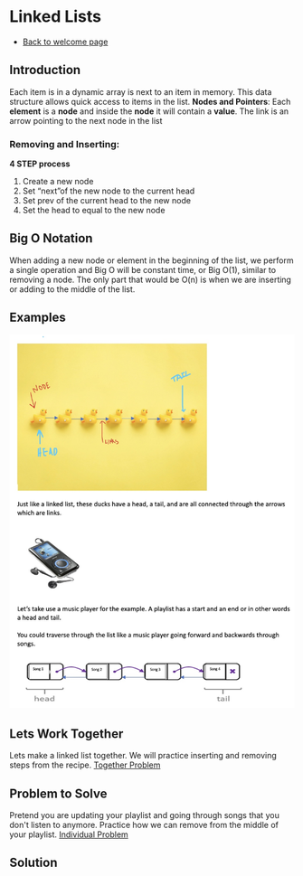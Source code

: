 # Linked Lists
- [Back to welcome page](https://github.com/MarisabelTrejo/data-structure/blob/main/Welcome.md)

## Introduction
Each item is in a dynamic array is next to an item in memory. This data structure allows quick access to items in the list.
**Nodes and Pointers**: Each **element** is a **node** and inside the **node** it will contain a **value**. The link is an arrow pointing to the next node in the list

### Removing and Inserting: 
**4 STEP process**
1.	Create a new node
2.	Set “next”of the new node to the current head
3.	Set prev of the current head to the new node
4.	Set the head to equal to the new node

## Big O Notation
When adding a new node or element in the beginning of the list, we perform a single operation and Big O will be constant time, or Big O(1), similar to removing a node. The only part that would be O(n) is when we are inserting or adding to the middle of the list.

## Examples
![example](Images/linkedlist.jpeg)

## Lets Work Together 
Lets make a linked list together. We will practice inserting and removing steps from the recipe.
[Together Problem](linked-list-prac.py)

## Problem to Solve
Pretend you are updating your playlist and going through songs that you don't listen to anymore.
Practice how we can remove from the middle of your playlist.
[Individual Problem](linked-list-prob.py)

## Solution



